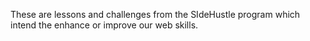 These are lessons and challenges from the SIdeHustle program which intend the enhance or improve our web skills.
